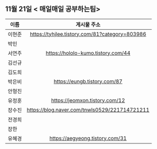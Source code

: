 ## 11월 21일  < 매일매일 공부하는팀>

| 이름   |                  게시물 주소                   |
| ------ | :--------------------------------------------: |
| 이현준 | https://tyhjlee.tistory.com/81?category=803986 |
| 박민   |                                                |
| 서연주 |       https://hololo-kumo.tistory.com/44       |
| 김선규 |                                                |
| 김도희 |                                                |
| 박은비 |          https://eungb.tistory.com/87          |
| 안형진 |                                                |
| 유정훈 |         https://jeomxon.tistory.com/12         |
| 장수진 | https://blog.naver.com/tnwls0529/221714721211  |
| 전경희 |                                                |
| 장한   |                                                |
| 유혜경 |        https://aegyeong.tistory.com/31         |

